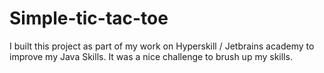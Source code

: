 # Simple-tic-tac-toe

I built this project as part of my work on Hyperskill / Jetbrains academy to improve my Java Skills. It was a nice challenge to brush up my skills.
